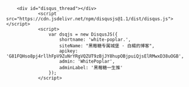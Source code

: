 <!-- disqus -->
        <div id="disqus_thread"></div>
				<script src="https://cdn.jsdelivr.net/npm/disqusjs@1.1/dist/disqus.js"></script>
				<script>
					var dsqjs = new DisqusJS({
						shortname: 'white-poplar.',
						siteName: "黑莓糖专属城堡 · 白楊的博客",
						apikey: 'G81FQHso8pj4rllhFpV9ZuNrYRgVQZUT9zBjJY8hupOBjpuiQjsElRMwxD38uOGB',
						admin: 'WhitePoplar',
						adminLabel: '黑莓糖一生推'
					});
				</script>
<!-- /disqus -->
